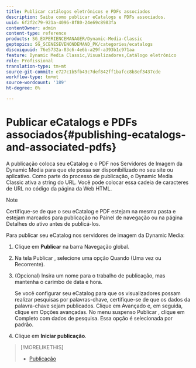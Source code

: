 ```yaml
---
title: Publicar catálogos eletrônicos e PDFs associados
description: Saiba como publicar eCatalogs e PDFs associados.
uuid: 6f2f2c79-921a-4096-8f80-24e69c8983fa
contentOwner: admin
content-type: reference
products: SG_EXPERIENCEMANAGER/Dynamic-Media-Classic
geptopics: SG_SCENESEVENONDEMAND_PK/categories/ecatalogs
discoiquuid: 76e5732a-83c6-4e6b-a29f-a393b1c971aa
feature: Dynamic Media Classic,Visualizadores,Catálogo eletrônico
role: Profissional
translation-type: tm+mt
source-git-commit: e727c1b5fb43c7def842ff1bafcc8b3ef3437cde
workflow-type: tm+mt
source-wordcount: '189'
ht-degree: 0%

---
```



# Publicar eCatalogs e PDFs associados{#publishing-ecatalogs-and-associated-pdfs}

A publicação coloca seu eCatalog e o PDF nos Servidores de Imagem da Dynamic Media para que ele possa ser disponibilizado no seu site ou aplicativo. Como parte do processo de publicação, o Dynamic Media Classic ativa a string do URL. Você pode colocar essa cadeia de caracteres de URL no código da página da Web HTML.

>[!NOTE]
>
>Certifique-se de que o seu eCatalog e PDF estejam na mesma pasta e estejam marcados para publicação no Painel de navegação ou na página Detalhes do ativo antes de publicá-los.

Para publicar seu eCatalog nos servidores de imagem da Dynamic Media:

1. Clique em **Publicar** na barra Navegação global.
1. Na tela Publicar , selecione uma opção Quando (Uma vez ou Recorrente).
1. (Opcional) Insira um nome para o trabalho de publicação, mas mantenha o carimbo de data e hora.

   Se você configurar seu eCatalog para que os visualizadores possam realizar pesquisas por palavras-chave, certifique-se de que os dados da palavra-chave sejam publicados. Clique em Avançado e, em seguida, clique em Opções avançadas. No menu suspenso Publicar , clique em Completo com dados de pesquisa. Essa opção é selecionada por padrão.

1. Clique em **Iniciar publicação**.

>[!MORELIKETHIS]
>
>* [Publicação](publishing-files.md)

